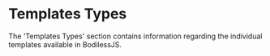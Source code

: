 # Templates Types

The 'Templates Types' section contains information regarding the individual templates available in BodilessJS.
